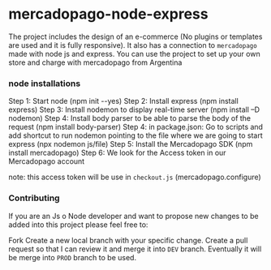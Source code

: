 # mercadopago-node-express

The project includes the design of an e-commerce (No plugins or templates are used and it is fully responsive).
It also has a connection to `mercadopago` made with node js and express.
You can use the project to set up your own store and charge with mercadopago from Argentina

### node installations
Step 1: Start node (npm init --yes)
Step 2: Install express (npm install express)
Step 3: Install nodemon to display real-time server (npm install –D nodemon)
Step 4: Install body parser to be able to parse the body of the request (npm install body-parser)
Step 4: in package.json: Go to scripts and add shortcut to run nodemon pointing to the file where we are going to start express (npx nodemon js/file)
Step 5: Install the Mercadopago SDK (npm install mercadopago)
Step 6: We look for the Access token in our Mercadopago account

note: this access token will be use in `checkout.js` (mercadopago.configure)

### Contributing
If you are an Js o Node developer and want to propose new changes to be added into this project please feel free to:

Fork
Create a new local branch with your specific change.
Create a pull request so that I can review it and merge it into `DEV` branch. Eventually it will be merge into `PROD` branch to be used.
